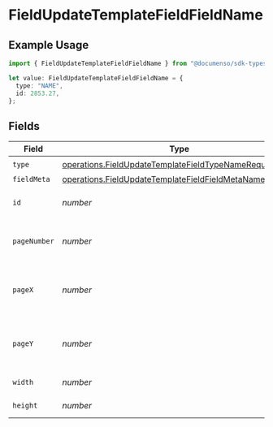 # FieldUpdateTemplateFieldFieldName

## Example Usage

```typescript
import { FieldUpdateTemplateFieldFieldName } from "@documenso/sdk-typescript/models/operations";

let value: FieldUpdateTemplateFieldFieldName = {
  type: "NAME",
  id: 2853.27,
};
```

## Fields

| Field                                                                                                                              | Type                                                                                                                               | Required                                                                                                                           | Description                                                                                                                        |
| ---------------------------------------------------------------------------------------------------------------------------------- | ---------------------------------------------------------------------------------------------------------------------------------- | ---------------------------------------------------------------------------------------------------------------------------------- | ---------------------------------------------------------------------------------------------------------------------------------- |
| `type`                                                                                                                             | [operations.FieldUpdateTemplateFieldTypeNameRequest1](../../models/operations/fieldupdatetemplatefieldtypenamerequest1.md)         | :heavy_check_mark:                                                                                                                 | N/A                                                                                                                                |
| `fieldMeta`                                                                                                                        | [operations.FieldUpdateTemplateFieldFieldMetaNameRequest](../../models/operations/fieldupdatetemplatefieldfieldmetanamerequest.md) | :heavy_minus_sign:                                                                                                                 | N/A                                                                                                                                |
| `id`                                                                                                                               | *number*                                                                                                                           | :heavy_check_mark:                                                                                                                 | The ID of the field to update.                                                                                                     |
| `pageNumber`                                                                                                                       | *number*                                                                                                                           | :heavy_minus_sign:                                                                                                                 | The page number the field will be on.                                                                                              |
| `pageX`                                                                                                                            | *number*                                                                                                                           | :heavy_minus_sign:                                                                                                                 | The X coordinate of where the field will be placed.                                                                                |
| `pageY`                                                                                                                            | *number*                                                                                                                           | :heavy_minus_sign:                                                                                                                 | The Y coordinate of where the field will be placed.                                                                                |
| `width`                                                                                                                            | *number*                                                                                                                           | :heavy_minus_sign:                                                                                                                 | The width of the field.                                                                                                            |
| `height`                                                                                                                           | *number*                                                                                                                           | :heavy_minus_sign:                                                                                                                 | The height of the field.                                                                                                           |